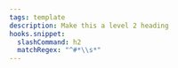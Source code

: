 ```yaml
---
tags: template
description: Make this a level 2 heading
hooks.snippet:
  slashCommand: h2
  matchRegex: "^#*\\s*"
---
```

## 